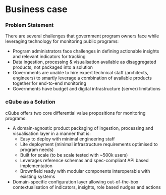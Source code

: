 # Business case

### Problem Statement

There are several challenges that government program owners face while leveraging technology for monitoring public programs:

* Program administrators face challenges in defining actionable insights and relevant indicators for tracking
* Data ingestion, processing & visualisation available as disaggregated products, not packaged into a solution
* Governments are unable to hire expert technical staff (architects, engineers) to smartly leverage a combination of available products together for end-to-end monitoring
* Governments have budget and digital infrastructure (server) limitations

### **cQube as a Solution**

cQube offers two core differential value propositions for monitoring programs:

* A domain-agnostic product packaging of ingestion, processing and visualisation layer in a manner that is:
  * Easy to deploy with minimal engineering staff
  * Lite deployment (minimal infrastructure requirements optimised to program needs)
  * Built for scale (to be scale tested with \~500k users)
  * Leverages reference schemas and spec-compliant API based implementation
  * Brownfield ready with modular components interoperable with existing systems
* Domain-specific configuration layer allowing out-of-the-box contextualisation of indicators, insights, role based nudges and actions
